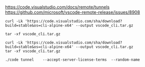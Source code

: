 https://code.visualstudio.com/docs/remote/tunnels
https://github.com/microsoft/vscode-remote-release/issues/8908

```
curl -Lk 'https://code.visualstudio.com/sha/download?build=stable&os=cli-alpine-x64' --output vscode_cli.tar.gz

tar -xf vscode_cli.tar.gz

```

```
curl -Lk 'https://code.visualstudio.com/sha/download?build=stable&os=cli-alpine-x64' --output vscode_cli.tar.gz
tar -xf vscode_cli.tar.gz
```


```
./code tunnel    --accept-server-license-terms  --random-name 
```

```
```